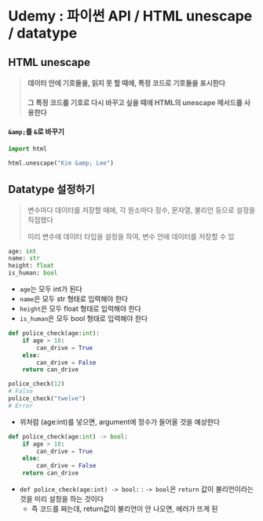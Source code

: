 # Udemy : 파이썬 API / HTML unescape / datatype



## HTML unescape

> #### 데이터 안에 기호들을, 읽지 못 할 때에, 특정 코드로 기호들을 표시한다
>
> #### 그 특정 코드를 기호로 다시 바꾸고 싶을 때에 HTML의 unescape 메서드를 사용한다



#### `&amp;`를 `&`로 바꾸기

```python
import html

html.unescape("Kim &amp; Lee")
```



## Datatype 설정하기

> 변수마다 데이터를 저장할 때에, 각 원소마다 정수, 문자열, 불리언 등으로 설정을 직접했다
>
> 미리 변수에 데이터 타입을 설정을 하여, 변수 안에 데이터를 저장할 수 있

```python
age: int
name: str
height: float
is_human: bool
```

- `age`는 모두 int가 된다
- `name`은 모두 str 형태로 입력해야 한다
- `height`은 모두 float 형태로 입력해야 한다
- `is_human`은 모두 bool 형태로 입력해야 한다



```python
def police_check(age:int):
    if age > 18:
        can_drive = True
    else:
        can_drive = False
    return can_drive

police_check(12)
# False
police_check("twelve")
# Error
```

- 위처럼 (age:int)를 넣으면, argument에 정수가 들어올 것을 예상한다



```python
def police_check(age:int) -> bool:
    if age > 18:
        can_drive = True
    else:
        can_drive = False
    return can_drive
```

- `def police_check(age:int) -> bool:`  :  `-> bool`은 `return` 값이 불리언이라는 것을 미리 설정을 하는 것이다
  - 즉 코드를 짜는데, return값이 불리언이 안 나오면, 에러가 뜨게 된
